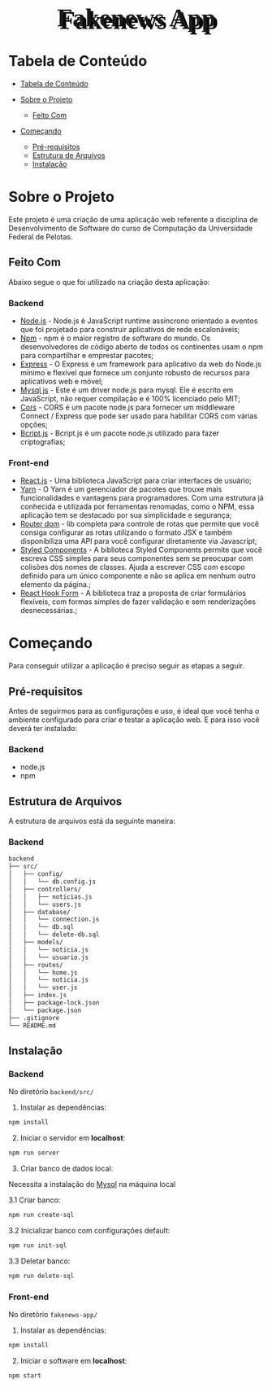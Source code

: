 <!-- PROJECT LOGO -->
<head>
    <link rel="preconnect" href="https://fonts.gstatic.com">
    <link href="https://fonts.googleapis.com/css2?family=Prata&display=swap" rel="stylesheet">
</head>
<br />
<p align="center">
  <h1 align="center" style="font-size: 50px;  font-family: 'Prata',serif; text-shadow: 5px 5px #000000; color:">Fakenews App</h3>
</p>

# Tabela de Conteúdo

- [Tabela de Conteúdo](#tabela-de-conte%C3%BAdo)
- [Sobre o Projeto](#sobre-o-projeto)
  - [Feito Com](#feito-com)
- [Começando](#come%C3%A7ando)
  - [Pré-requisitos](#pr%C3%A9-requisitos)
  - [Estrutura de Arquivos](#estrutura-de-arquivos)
  - [Instalação](#instala%C3%A7%C3%A3o)

  <!-- ABOUT THE PROJECT -->

# Sobre o Projeto

Este projeto é uma criação de uma aplicação web referente a disciplina de Desenvolvimento de Software do curso de Computação da Universidade Federal de Pelotas.  

## Feito Com

Abaixo segue o que foi utilizado na criação desta aplicação:

### Backend

- [Node.js](https://nodejs.org/en/) - Node.js é JavaScript runtime assíncrono orientado a eventos que foi projetado para construir aplicativos de rede escalonáveis;
- [Npm](https://www.npmjs.com/) - npm é o maior registro de software do mundo. Os desenvolvedores de código aberto de todos os continentes usam o npm para compartilhar e emprestar pacotes;
- [Express](https://www.npmjs.com/package/express) - O Express é um framework para aplicativo da web do Node.js mínimo e flexível que fornece um conjunto robusto de recursos para aplicativos web e móvel;
- [Mysql js](https://www.npmjs.com/package/mysql) - Este é um driver node.js para mysql. Ele é escrito em JavaScript, não requer compilação e é 100% licenciado pelo MIT;
- [Cors](https://www.npmjs.com/package/cors) - CORS é um pacote node.js para fornecer um middleware Connect / Express que pode ser usado para habilitar CORS com várias opções;
- [Bcript.js](https://www.npmjs.com/package/bcryptjs) - Bcript.js é um pacote node.js utilizado para fazer criptografias;

### Front-end

- [React.js](https://pt-br.reactjs.org/) - Uma biblioteca JavaScript para criar interfaces de usuário;
- [Yarn](https://yarnpkg.com/) - O Yarn é um gerenciador de pacotes que trouxe mais funcionalidades e vantagens para programadores. Com uma estrutura já conhecida e utilizada por ferramentas renomadas, como o NPM, essa aplicação tem se destacado por sua simplicidade e segurança;
- [Router dom](https://reactrouter.com/web/guides/quick-start) -  lib completa para controle de rotas que permite que você consiga configurar as rotas utilizando o formato JSX e também disponibiliza uma API para você configurar diretamente via Javascript;
- [Styled Components](https://styled-components.com/) - A biblioteca Styled Components permite que você escreva CSS simples para seus componentes sem se preocupar com colisões dos nomes de classes. Ajuda a escrever CSS com escopo definido para um único componente e não se aplica em nenhum outro elemento da página.;
- [React Hook Form](https://react-hook-form.com/) - A biblioteca traz a proposta de criar formulários flexíveis, com formas simples de fazer validação e sem renderizações desnecessárias.;

<!-- GETTING STARTED -->

# Começando

Para conseguir utilizar a aplicação é preciso seguir as etapas a seguir.

## Pré-requisitos

Antes de seguirmos para as configurações e uso, é ideal que você tenha o ambiente configurado para criar e testar a aplicação web. E para isso você deverá ter instalado:

### Backend

- node.js
- npm

## Estrutura de Arquivos

A estrutura de arquivos está da seguinte maneira:

### Backend

```bash
backend
├── src/
│   ├── config/
│   │   └── db.config.js
│   ├── controllers/
│   │   ├── noticias.js
│   │   └── users.js
│   ├── database/
│   │   └── connection.js
│   │   └── db.sql
│   │   └── delete-db.sql     
│   ├── models/
│   │   └── noticia.js
│   │   └── usuario.js
│   ├── routes/
│   │   └── home.js
│   │   └── noticia.js
│   │   └── user.js
│   ├── index.js
│   ├── package-lock.json
│   └── package.json
├── .gitignore
└── README.md
```

## Instalação

### Backend

No diretório `backend/src/`

1. Instalar as dependências:

```sh
npm install
```

2. Iniciar o servidor em **localhost**:

```sh
npm run server
```

3. Criar banco de dados local:

Necessita a instalação do [Mysql](https://www.mysql.com/) na máquina local 

3.1 Criar banco:

```sh
npm run create-sql
```
3.2 Inicializar banco com configurações default:

```sh
npm run init-sql
```

3.3 Deletar banco:

```sh
npm run delete-sql
```

### Front-end

No diretório `fakenews-app/`

1. Instalar as dependências:

```sh
npm install
```

2. Iniciar o software em **localhost**:

```sh
npm start
```

